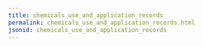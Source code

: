 ```yaml
---
title: chemicals_use_and_application_records
permalink: chemicals_use_and_application_records.html
jsonid: chemicals_use_and_application_records
---
```


